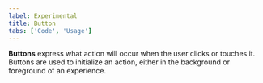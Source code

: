 ```yaml
---
label: Experimental
title: Button
tabs: ['Code', 'Usage']
---
```


<page-intro>**Buttons** express what action will occur when the user clicks or touches it. Buttons are used to initialize an action, either in the background or foreground of an experience.</page-intro>

<component 
    name="Primary Button"
    component="button"
    variation="button--primary" 
    experimental="true"
    >
</component>
<component 
    name="Secondary Button"
    component="button"
    variation="button--secondary" 
    experimental="true"
    >
</component>
<component 
    name="Tertiary Button"
    component="button"
    variation="button--tertiary" 
    experimental="true"
    >
</component>
<component 
    name="Ghost Button"
    component="button"
    variation="button--ghost" 
    experimental="true"
    >
</component>
<component 
    name="Danger button"
    component="button"
    variation="button--danger--primary" 
    experimental="true"
    >
</component>
<component 
    name="Small Primary button"
    component="button"
    variation="button--primary--small" 
    experimental="true"
    >
</component>
<component 
    name="Small secondary button"
    component="button"
    variation="button--secondary--small" 
    experimental="true"
    >
</component>
<component 
    name="Small tertiary button"
    component="button"
    variation="button--tertiary--small" 
    experimental="true"
    >
</component>
<component 
    name="Small ghost button"
    component="button"
    variation="button--ghost--small" 
    experimental="true"
    >
</component>
<component 
    name="Small danger button"
    component="button"
    variation="button--danger--primary--small" 
    experimental="true"
    >
</component>
<component-docs component="button"></component-docs>
